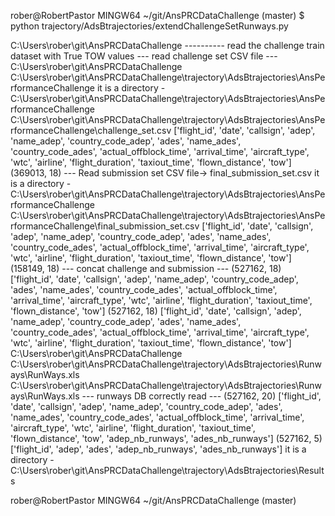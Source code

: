 rober@RobertPastor MINGW64 ~/git/AnsPRCDataChallenge (master)
$ python trajectory/AdsBtrajectories/extendChallengeSetRunways.py

C:\Users\rober\git\AnsPRCDataChallenge
 ---------- read the challenge train dataset with True TOW values
--- read challenge set CSV file ---
C:\Users\rober\git\AnsPRCDataChallenge
C:\Users\rober\git\AnsPRCDataChallenge\trajectory\AdsBtrajectories\AnsPerformanceChallenge
it is a directory - C:\Users\rober\git\AnsPRCDataChallenge\trajectory\AdsBtrajectories\AnsPerformanceChallenge
C:\Users\rober\git\AnsPRCDataChallenge\trajectory\AdsBtrajectories\AnsPerformanceChallenge\challenge_set.csv
['flight_id', 'date', 'callsign', 'adep', 'name_adep', 'country_code_adep', 'ades', 'name_ades', 'country_code_ades', 'actual_offblock_time', 'arrival_time', 'aircraft_type', 'wtc', 'airline', 'flight_duration', 'taxiout_time', 'flown_distance', 'tow']
(369013, 18)
--- Read submission set CSV file-> final_submission_set.csv
it is a directory - C:\Users\rober\git\AnsPRCDataChallenge\trajectory\AdsBtrajectories\AnsPerformanceChallenge
C:\Users\rober\git\AnsPRCDataChallenge\trajectory\AdsBtrajectories\AnsPerformanceChallenge\final_submission_set.csv
['flight_id', 'date', 'callsign', 'adep', 'name_adep', 'country_code_adep', 'ades', 'name_ades', 'country_code_ades', 'actual_offblock_time', 'arrival_time', 'aircraft_type', 'wtc', 'airline', 'flight_duration', 'taxiout_time', 'flown_distance', 'tow']
(158149, 18)
--- concat challenge and submission ---
(527162, 18)
['flight_id', 'date', 'callsign', 'adep', 'name_adep', 'country_code_adep', 'ades', 'name_ades', 'country_code_ades', 'actual_offblock_time', 'arrival_time', 'aircraft_type', 'wtc', 'airline', 'flight_duration', 'taxiout_time', 'flown_distance', 'tow']
(527162, 18)
['flight_id', 'date', 'callsign', 'adep', 'name_adep', 'country_code_adep', 'ades', 'name_ades', 'country_code_ades', 'actual_offblock_time', 'arrival_time', 'aircraft_type', 'wtc', 'airline', 'flight_duration', 'taxiout_time', 'flown_distance', 'tow']
C:\Users\rober\git\AnsPRCDataChallenge
C:\Users\rober\git\AnsPRCDataChallenge\trajectory\AdsBtrajectories\Runways\RunWays.xls
C:\Users\rober\git\AnsPRCDataChallenge\trajectory\AdsBtrajectories\Runways\RunWays.xls
--- runways DB correctly read ---
(527162, 20)
['flight_id', 'date', 'callsign', 'adep', 'name_adep', 'country_code_adep', 'ades', 'name_ades', 'country_code_ades', 'actual_offblock_time', 'arrival_time', 'aircraft_type', 'wtc', 'airline', 'flight_duration', 'taxiout_time', 'flown_distance', 'tow', 'adep_nb_runways', 'ades_nb_runways']
(527162, 5)
['flight_id', 'adep', 'ades', 'adep_nb_runways', 'ades_nb_runways']
it is a directory - C:\Users\rober\git\AnsPRCDataChallenge\trajectory\AdsBtrajectories\Results

rober@RobertPastor MINGW64 ~/git/AnsPRCDataChallenge (master)
